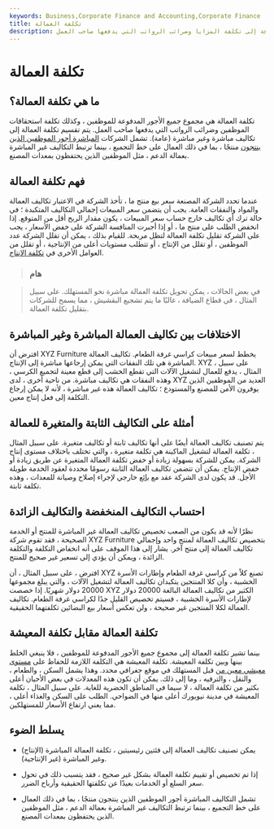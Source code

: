 ```yaml
---
keywords: Business,Corporate Finance and Accounting,Corporate Finance
title: تكلفة العمالة
description: تكلفة العمالة هي إجمالي جميع أجور الموظفين بالإضافة إلى تكلفة المزايا وضرائب الرواتب التي يدفعها صاحب العمل.
---
```


# تكلفة العمالة
## ما هي تكلفة العمالة؟

تكلفة العمالة هي مجموع جميع الأجور المدفوعة للموظفين ، وكذلك تكلفة استحقاقات الموظفين وضرائب الرواتب التي يدفعها صاحب العمل. يتم تقسيم تكلفة العمالة إلى تكاليف مباشرة وغير مباشرة (عامة). تشمل الشركات [المباشرة أجور الموظفين الذين](/directcost) [ينتجون](/directcost) منتجًا ، بما في ذلك العمال على خط التجميع ، بينما ترتبط التكاليف غير المباشرة بعمالة الدعم ، مثل الموظفين الذين يحتفظون بمعدات المصنع.

## فهم تكلفة العمالة

عندما تحدد الشركة المصنعة سعر بيع منتج ما ، تأخذ الشركة في الاعتبار تكاليف العمالة والمواد والنفقات العامة. يجب أن يتضمن سعر المبيعات إجمالي التكاليف المتكبدة ؛ في حالة ترك أي تكاليف خارج حساب سعر المبيعات ، يكون مقدار الربح أقل من المتوقع. إذا انخفض الطلب على منتج ما ، أو إذا أجبرت المنافسة الشركة على خفض الأسعار ، يجب على الشركة تقليل تكلفة العمالة لتظل مربحة. للقيام بذلك ، يمكن أن تقلل الشركة عدد الموظفين ، أو تقلل من الإنتاج ، أو تتطلب مستويات أعلى من الإنتاجية ، أو تقلل من العوامل الأخرى في [تكلفة الإنتاج](/production-cost).

> ### هام

> في بعض الحالات ، يمكن تحويل تكلفة العمالة مباشرة نحو المستهلك. على سبيل المثال ، في قطاع الضيافة ، غالبًا ما يتم تشجيع البقشيش ، مما يسمح للشركات بتقليل تكلفة العمالة.

>

## الاختلافات بين تكاليف العمالة المباشرة وغير المباشرة

افترض أن XYZ Furniture يخطط لسعر مبيعات كراسي غرفة الطعام. تكاليف العمالة المباشرة هي تلك النفقات التي يمكن إرجاعها مباشرة إلى الإنتاج. XYZ ، على سبيل المثال ، يدفع للعمال لتشغيل الآلات التي تقطع الخشب إلى قطع معينة لتجميع الكرسي ، وهذه النفقات هي تكاليف مباشرة. من ناحية أخرى ، لدى XYZ العديد من الموظفين الذين يوفرون الأمن للمصنع والمستودع ؛ تكاليف العمالة هذه غير مباشرة ، لأنه لا يمكن إرجاع التكلفة إلى فعل إنتاج معين.

## أمثلة على التكاليف الثابتة والمتغيرة للعمالة

يتم تصنيف تكاليف العمالة أيضًا على أنها تكاليف ثابتة أو تكاليف متغيرة. على سبيل المثال ، تكلفة العمالة لتشغيل الماكينة هي تكلفة متغيرة ، والتي تختلف باختلاف مستوى إنتاج الشركة. يمكن للشركة بسهولة زيادة أو خفض تكلفة العمالة المتغيرة عن طريق زيادة أو خفض الإنتاج. يمكن أن تتضمن تكاليف العمالة الثابتة رسومًا محددة لعقود الخدمة طويلة الأجل. قد يكون لدى الشركة عقد مع [بائع](/vendor) خارجي لإجراء إصلاح وصيانة للمعدات ، وهذه تكلفة ثابتة.

## احتساب التكاليف المنخفضة والتكاليف الزائدة

نظرًا لأنه قد يكون من الصعب تخصيص تكاليف العمالة غير المباشرة للمنتج أو الخدمة الصحيحة ، فقد تقوم شركة XYZ Furniture بتخصيص تكاليف العمالة لمنتج واحد وإجمالي تكاليف العمالة إلى منتج آخر. يشار إلى هذا الموقف على أنه انخفاض التكلفة والتكلفة الزائدة ، ويمكن أن يؤدي إلى تسعير غير صحيح للمنتج.

افترض ، على سبيل المثال ، أن XYZ تصنع كلاً من كراسي غرفة الطعام وإطارات الأسرة الخشبية ، وأن كلا المنتجين يتكبدان تكاليف العمالة لتشغيل الآلات ، والتي يبلغ مجموعها 20000 دولار شهريًا. إذا خصصت XYZ الكثير من تكاليف العمالة البالغة 20000 دولار لإطارات الأسرة الخشبية ، فسيتم تخصيص القليل جدًا لكراسي غرفة الطعام. تكاليف العمالة لكلا المنتجين غير صحيحة ، ولن تعكس أسعار بيع البضائين تكلفتهما الحقيقية.

## تكلفة العمالة مقابل تكلفة المعيشة

بينما تشير تكلفة العمالة إلى مجموع جميع الأجور المدفوعة للموظفين ، فلا ينبغي الخلط بينها وبين تكلفة المعيشة. تكلفة المعيشة هي التكلفة اللازمة للحفاظ على [مستوى معيشي معين من](/standard-of-living) قبل المستهلك في موقع جغرافي محدد. وهذا يشمل السكن ، والطعام ، والنقل ، والترفيه ، وما إلى ذلك. يمكن أن تكون هذه المعدلات في بعض الأحيان أعلى بكثير من تكلفة العمالة ، لا سيما في المناطق الحضرية للغاية. على سبيل المثال ، تكلفة المعيشة في مدينة نيويورك أعلى منها في الضواحي. الطلب على السكن والغذاء أعلى ، مما يعني ارتفاع الأسعار للمستهلكين.

## يسلط الضوء

- يمكن تصنيف تكاليف العمالة إلى فئتين رئيسيتين ، تكلفة العمالة المباشرة (الإنتاج) وغير المباشرة (غير الإنتاجية).

- إذا تم تخصيص أو تقييم تكلفة العمالة بشكل غير صحيح ، فقد يتسبب ذلك في تحول سعر السلع أو الخدمات بعيدًا عن تكلفتها الحقيقية وأرباح الضرر.

- تشمل التكاليف المباشرة أجور الموظفين الذين ينتجون منتجًا ، بما في ذلك العمال على خط التجميع ، بينما ترتبط التكاليف غير المباشرة بعمالة الدعم ، مثل الموظفين الذين يحتفظون بمعدات المصنع.


